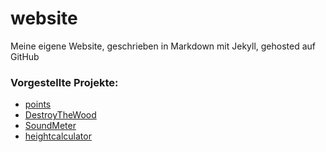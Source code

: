 # website
Meine eigene Website, geschrieben in Markdown mit Jekyll, gehosted auf GitHub

### Vorgestellte Projekte:

- [points](https://github.com/bit-burger/points/)
- [DestroyTheWood](https://github.com/bit-burger/destroythewood/)
- [SoundMeter](https://github.com/bit-burger/soundmeter/)
- [heightcalculator](https://github.com/bit-burger/heightcalculator/)
